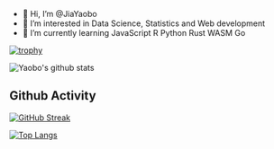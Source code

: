 - 👋 Hi, I’m @JiaYaobo
- 👀 I’m interested in Data Science, Statistics and Web development
- 🌱 I’m currently learning JavaScript R Python Rust WASM Go

<!---
JiaYaobo/JiaYaobo is a ✨ special ✨ repository because its `README.md` (this file) appears on your GitHub profile.
You can click the Preview link to take a look at your changes.
--->

[![trophy](https://github-profile-trophy.vercel.app/?username=JiaYaobo&theme=onedark)](https://github.com/ryo-ma/github-profile-trophy)

![Yaobo's github stats](https://github-readme-stats.vercel.app/api?username=JiaYaobo&show_icons=true&title_color=fff&icon_color=79ff97&text_color=9f9f9f&bg_color=151515)

## Github Activity

[![GitHub Streak](http://github-readme-streak-stats.herokuapp.com?user=JiaYaobo&theme=dark&background=000000)](https://git.io/streak-stats)

[![Top Langs](https://github-readme-stats.vercel.app/api/top-langs/?username=JiaYaobo&layout=compact&theme=vision-friendly-dark)](https://github.com/anuraghazra/github-readme-stats)


<!--START_SECTION:waka-->
<!--END_SECTION:waka-->

